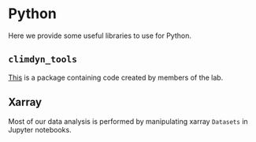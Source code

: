 # Python
Here we provide some useful libraries to use for Python.

## `climdyn_tools`

[This](../code/index.md) is a package containing code created by members of the lab.

## Xarray

Most of our data analysis is performed by manipulating xarray `Datasets` in Jupyter notebooks.

